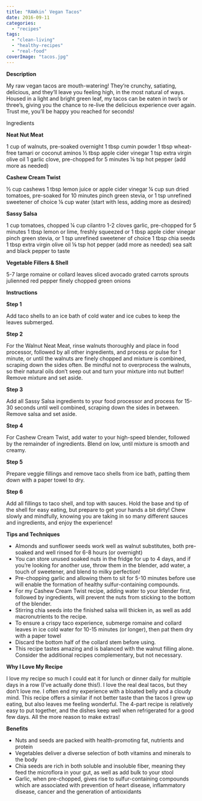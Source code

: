 ```yaml
---
title: "RAWkin’ Vegan Tacos"
date: 2016-09-11
categories: 
  - "recipes"
tags: 
  - "clean-living"
  - "healthy-recipes"
  - "real-food"
coverImage: "tacos.jpg"
---
```


**Description**

My raw vegan tacos are mouth-watering! They’re crunchy, satiating, delicious, and they’ll leave you feeling high, in the most natural of ways. Housed in a light and bright green leaf, my tacos can be eaten in two’s or three’s, giving you the chance to re-live the delicious experience over again. Trust me, you’ll be happy you reached for seconds!

Ingredients

**Neat Nut Meat**

1 cup of walnuts, pre-soaked overnight 1 tbsp cumin powder 1 tbsp wheat-free tamari or coconut aminos ½ tbsp apple cider vinegar 1 tsp extra virgin olive oil 1 garlic clove, pre-chopped for 5 minutes ⅛ tsp hot pepper (add more as needed)

**Cashew Cream Twist**

½ cup cashews 1 tbsp lemon juice or apple cider vinegar ¼ cup sun dried tomatoes, pre-soaked for 10 minutes pinch green stevia, or 1 tsp unrefined sweetener of choice ⅛ cup water (start with less, adding more as desired)

**Sassy Salsa**

1 cup tomatoes, chopped ¼ cup cilantro 1-2 cloves garlic, pre-chopped for 5 minutes 1 tbsp lemon or lime, freshly squeezed or 1 tbsp apple cider vinegar pinch green stevia, or 1 tsp unrefined sweetener of choice 1 tbsp chia seeds 1 tbsp extra virgin olive oil ⅛ tsp hot pepper (add more as needed) sea salt and black pepper to taste

**Vegetable Fillers & Shell**

5-7 large romaine or collard leaves sliced avocado grated carrots sprouts julienned red pepper finely chopped green onions

**Instructions**

**Step 1**

[](https://web.archive.org/web/20160822091559/https://www.livingrhea.com/wp-content/gallery/rawkin-vegan-tacos/rawkin_vegan_tacos_s3.jpg)

Add taco shells to an ice bath of cold water and ice cubes to keep the leaves submerged.

**Step 2**

For the Walnut Neat Meat, rinse walnuts thoroughly and place in food processor, followed by all other ingredients, and process or pulse for 1 minute, or until the walnuts are finely chopped and mixture is combined, scraping down the sides often. Be mindful not to overprocess the walnuts, so their natural oils don’t seep out and turn your mixture into nut butter! Remove mixture and set aside.

**Step 3**

Add all Sassy Salsa ingredients to your food processor and process for 15-30 seconds until well combined, scraping down the sides in between. Remove salsa and set aside.

**Step 4**

For Cashew Cream Twist, add water to your high-speed blender, followed by the remainder of ingredients. Blend on low, until mixture is smooth and creamy.

**Step 5**

Prepare veggie fillings and remove taco shells from ice bath, patting them down with a paper towel to dry.

**Step 6**

[](https://web.archive.org/web/20160822091559/https://www.livingrhea.com/wp-content/gallery/rawkin-vegan-tacos/rawkin_vegan_tacos_s4.jpg)

Add all fillings to taco shell, and top with sauces. Hold the base and tip of the shell for easy eating, but prepare to get your hands a bit dirty! Chew slowly and mindfully, knowing you are taking in so many different sauces and ingredients, and enjoy the experience!

**Tips and Techniques**

- Almonds and sunflower seeds work well as walnut substitutes, both pre-soaked and well rinsed for 6-8 hours (or overnight)
- You can store unused soaked nuts in the fridge for up to 4 days, and if you’re looking for another use, throw them in the blender, add water, a touch of sweetener, and blend to milky perfection!
- Pre-chopping garlic and allowing them to sit for 5-10 minutes before use will enable the formation of healthy sulfur-containing compounds.
- For my Cashew Cream Twist recipe, adding water to your blender first, followed by ingredients, will prevent the nuts from sticking to the bottom of the blender.
- Stirring chia seeds into the finished salsa will thicken in, as well as add macronutrients to the recipe.
- To ensure a crispy taco experience, submerge romaine and collard leaves in ice cold water for 10-15 minutes (or longer), then pat them dry with a paper towel
- Discard the bottom half of the collard stem before using.
- This recipe tastes amazing and is balanced with the walnut filling alone. Consider the additional recipes complementary, but not necessary.

**Why I Love My Recipe**

I love my recipe so much I could eat it for lunch or dinner daily for multiple days in a row (I’ve actually done this!). I love the real deal tacos, but they don’t love me. I often end my experience with a bloated belly and a cloudy mind. This recipe offers a similar if not better taste than the tacos I grew up eating, but also leaves me feeling wonderful. The 4-part recipe is relatively easy to put together, and the dishes keep well when refrigerated for a good few days. All the more reason to make extras!

**Benefits**

- Nuts and seeds are packed with health-promoting fat, nutrients and protein
- Vegetables deliver a diverse selection of both vitamins and minerals to the body
- Chia seeds are rich in both soluble and insoluble fiber, meaning they feed the microflora in your gut, as well as add bulk to your stool
- Garlic, when pre-chopped, gives rise to sulfur-containing compounds which are associated with prevention of heart disease, inflammatory disease, cancer and the generation of antioxidants

